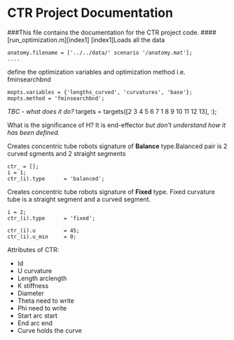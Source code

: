 # CTR Project Documentation
###This file contains the documentation for the CTR project code.
####[run_optimization.m][index1]
[index1]Loads all the data
```
anatomy.filename = ['../../data/' scenario '/anatomy.mat'];
....
```
define the optimization variables and optimization method i.e. fminsearchbnd
```
mopts.variables = {'lengths_curved', 'curvatures', 'base'};
mopts.method = 'fminsearchbnd';
```

_TBC - what does it do?_
targets = targets([2 3 4 5 6 7 1 8 9 10 11 12 13], :);

What is the significance of H? It is end-effector _but don’t understand how it has been defined._

Creates concentric tube robots signature of **Balance** type.Balanced pair is 2 curved sgments and 2 straight segments
```
ctr_ = [];
i = 1;
ctr_(i).type      = 'balanced';
```
Creates concentric tube robots signature of **Fixed** type. Fixed curvature tube is a straight segment and a curved segment.
```
i = 2;
ctr_(i).type      = 'fixed';

ctr_(i).u         = 45;
ctr_(i).u_min     = 0;
```
Attributes of CTR:
* Id
* U		curvature
* Length	arclength
* K		stiffness
* Diameter	
* Theta		need to write
* Phi		need to write
* Start		arc start
* End		arc end
* Curve		holds the curve






